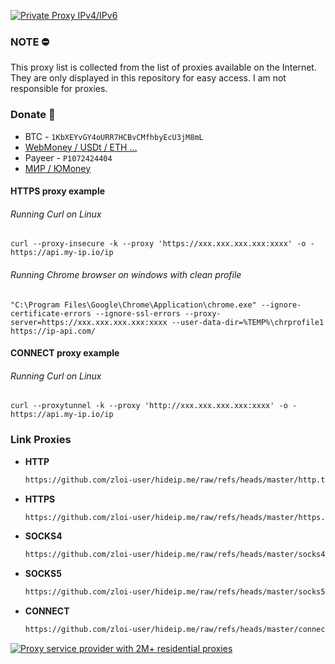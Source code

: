 [![Private Proxy IPv4/IPv6](https://px6.me/static/img/b/7.28x90_en.png)](https://hideip.me/en/proxy6)

### NOTE ⛔

This proxy list is collected from the list of proxies available on the Internet. They are only displayed in this repository for easy access. I am not responsible for proxies.


### Donate 💸
- BTC - ```1KbXEYvGY4oURR7HCBvCMfhbyEcU3jM8mL```
- [WebMoney / USDt / ETH ...](https://pay.web.money/d/fwxz)
- Payeer - ```P1072424404```
- [МИР / ЮMoney](https://yoomoney.ru/to/410014392099996)

#### HTTPS proxy example

###### Running Curl on Linux
```console
curl --proxy-insecure -k --proxy 'https://xxx.xxx.xxx.xxx:xxxx' -o - https://api.my-ip.io/ip
```

###### Running Chrome browser on windows with clean profile
```console
"C:\Program Files\Google\Chrome\Application\chrome.exe" --ignore-certificate-errors --ignore-ssl-errors --proxy-server=https://xxx.xxx.xxx.xxx:xxxx --user-data-dir=%TEMP%\chrprofile1 https://ip-api.com/
```

#### CONNECT proxy example

###### Running Curl on Linux
```console
curl --proxytunnel -k --proxy 'http://xxx.xxx.xxx.xxx:xxxx' -o - https://api.my-ip.io/ip
```

### Link Proxies

  - **HTTP**
    ```bash
    https://github.com/zloi-user/hideip.me/raw/refs/heads/master/http.txt
    ```
  - **HTTPS**
    ```bash
    https://github.com/zloi-user/hideip.me/raw/refs/heads/master/https.txt
    ```
  - **SOCKS4**
    ```bash
    https://github.com/zloi-user/hideip.me/raw/refs/heads/master/socks4.txt
    ```
  - **SOCKS5**
    ```bash
    https://github.com/zloi-user/hideip.me/raw/refs/heads/master/socks5.txt
    ```
  - **CONNECT**
    ```bash
    https://github.com/zloi-user/hideip.me/raw/refs/heads/master/connect.txt
    ```


[![Proxy service provider with 2M+ residential proxies](https://dashboard.iproyal.com/img/b/728_5.jpg)](https://hideip.me/en/privateproxies)
